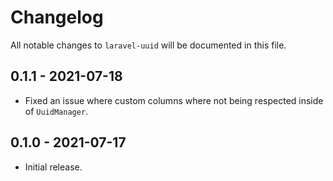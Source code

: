 # Changelog

All notable changes to `laravel-uuid` will be documented in this file.

## 0.1.1 - 2021-07-18

- Fixed an issue where custom columns where not being respected inside of `UuidManager`.

## 0.1.0 - 2021-07-17

- Initial release.
